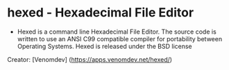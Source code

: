 # hexed - Hexadecimal File Editor

 
 - Hexed is a command line Hexadecimal File Editor. The source code is written to use an ANSI C99 compatible compiler for portability between Operating Systems. Hexed is released under the BSD license

Creator: [Venomdev] (https://apps.venomdev.net/hexed/)
